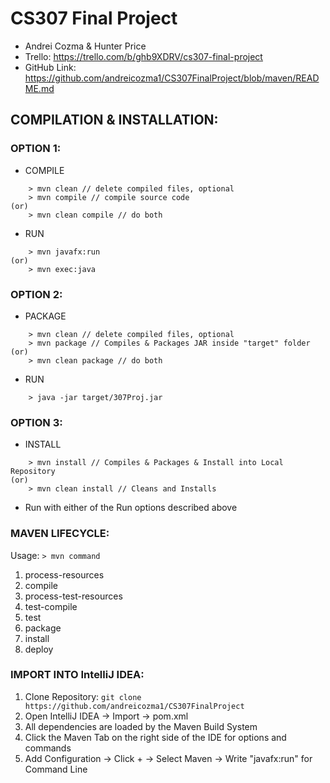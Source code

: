 # CS307 Final Project  
- Andrei Cozma & Hunter Price  
- Trello: https://trello.com/b/ghb9XDRV/cs307-final-project  
- GitHub Link: https://github.com/andreicozma1/CS307FinalProject/blob/maven/README.md

## COMPILATION & INSTALLATION:  

### OPTION 1:  
- COMPILE  
```
	> mvn clean // delete compiled files, optional  
	> mvn compile // compile source code  
(or)  
	> mvn clean compile // do both  
```
- RUN 
```
	> mvn javafx:run  
(or)  
	> mvn exec:java  
```
### OPTION 2:  
- PACKAGE  
```
	> mvn clean // delete compiled files, optional  
	> mvn package // Compiles & Packages JAR inside "target" folder  
(or)  
	> mvn clean package // do both  
```
- RUN  
```
	> java -jar target/307Proj.jar  
```
### OPTION 3:  
- INSTALL  
```
	> mvn install // Compiles & Packages & Install into Local Repository  
(or)  
	> mvn clean install // Cleans and Installs  
```
- Run with either of the Run options described above  

### MAVEN LIFECYCLE:  
Usage: `> mvn command`  
1. process-resources
2. compile
3. process-test-resources
4. test-compile
5. test
6. package
7. install
8. deploy

### IMPORT INTO IntelliJ IDEA:  
1. Clone Repository: `git clone https://github.com/andreicozma1/CS307FinalProject`  
2. Open IntelliJ IDEA -> Import -> pom.xml  
3. All dependencies are loaded by the Maven Build System  
4. Click the Maven Tab on the right side of the IDE for options and commands  
5. Add Configuration -> Click + -> Select Maven -> Write "javafx:run" for Command Line   


